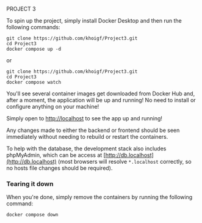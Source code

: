 PROJECT 3

To spin up the project, simply install Docker Desktop and then run the following
commands:

```
git clone https://github.com/khoigf/Project3.git
cd Project3
docker compose up -d
```

or

```
git clone https://github.com/khoigf/Project3.git
cd Project3
docker compose watch
```

You'll see several container images get downloaded from Docker Hub and, after a
moment, the application will be up and running! No need to install or configure
anything on your machine!

Simply open to [http://localhost](http://localhost) to see the app up and running!

Any changes made to either the backend or frontend should be seen immediately
without needing to rebuild or restart the containers.

To help with the database, the development stack also includes phpMyAdmin, which
can be access at [http://db.localhost](http://db.localhost) (most browsers will
resolve `*.localhost` correctly, so no hosts file changes should be required).

### Tearing it down

When you're done, simply remove the containers by running the following command:

```
docker compose down
```
